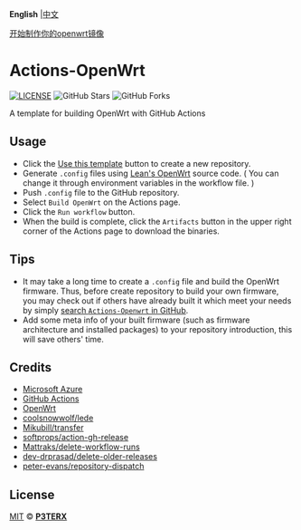 **English** |[中文](https://github.com/wujun5/Openwrt-rpi3b-/edit/main/README_cn.md)

[开始制作你的openwrt镜像](https://p3terx.com/archives/build-openwrt-with-github-actions.html)

# Actions-OpenWrt

[![LICENSE](https://img.shields.io/github/license/mashape/apistatus.svg?style=flat-square&label=LICENSE)](https://github.com/P3TERX/Actions-OpenWrt/blob/master/LICENSE)
![GitHub Stars](https://img.shields.io/github/stars/P3TERX/Actions-OpenWrt.svg?style=flat-square&label=Stars&logo=github)
![GitHub Forks](https://img.shields.io/github/forks/P3TERX/Actions-OpenWrt.svg?style=flat-square&label=Forks&logo=github)

A template for building OpenWrt with GitHub Actions

## Usage

- Click the [Use this template](https://github.com/P3TERX/Actions-OpenWrt/generate) button to create a new repository.
- Generate `.config` files using [Lean's OpenWrt](https://github.com/coolsnowwolf/lede) source code. ( You can change it through environment variables in the workflow file. )
- Push `.config` file to the GitHub repository.
- Select `Build OpenWrt` on the Actions page.
- Click the `Run workflow` button.
- When the build is complete, click the `Artifacts` button in the upper right corner of the Actions page to download the binaries.

## Tips

- It may take a long time to create a `.config` file and build the OpenWrt firmware. Thus, before create repository to build your own firmware, you may check out if others have already built it which meet your needs by simply [search `Actions-Openwrt` in GitHub](https://github.com/search?q=Actions-openwrt).
- Add some meta info of your built firmware (such as firmware architecture and installed packages) to your repository introduction, this will save others' time.

## Credits

- [Microsoft Azure](https://azure.microsoft.com)
- [GitHub Actions](https://github.com/features/actions)
- [OpenWrt](https://github.com/openwrt/openwrt)
- [coolsnowwolf/lede](https://github.com/coolsnowwolf/lede)
- [Mikubill/transfer](https://github.com/Mikubill/transfer)
- [softprops/action-gh-release](https://github.com/softprops/action-gh-release)
- [Mattraks/delete-workflow-runs](https://github.com/Mattraks/delete-workflow-runs)
- [dev-drprasad/delete-older-releases](https://github.com/dev-drprasad/delete-older-releases)
- [peter-evans/repository-dispatch](https://github.com/peter-evans/repository-dispatch)

## License

[MIT](https://github.com/P3TERX/Actions-OpenWrt/blob/main/LICENSE) © [**P3TERX**](https://p3terx.com)
